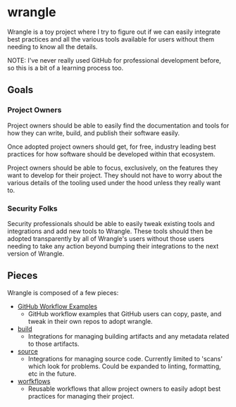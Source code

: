 # wrangle

Wrangle is a toy project where I try to figure out if we can easily
integrate best practices and all the various tools available for
users without them needing to know all the details.

NOTE: I've never really used GitHub for professional development
before, so this is a bit of a learning process too.

## Goals

### Project Owners

Project owners should be able to easily find the documentation and tools for how they can write, build, and publish their software easily.

Once adopted project owners should get, for free, industry leading best practices for how software should be developed within that ecosystem.

Project owners should be able to focus, exclusively, on the features they want to develop for their project.  They should not have to worry
about the various details of the tooling used under the hood unless they really want to.

### Security Folks

Security professionals should be able to easily tweak existing tools and integrations and add new tools to Wrangle. These tools should then
be adopted transparently by all of Wrangle's users without those users needing to take any action beyond bumping their integrations to the
next version of Wrangle.

## Pieces

Wrangle is composed of a few pieces:


- [GitHub Workflow Examples](gh_workflow_examples/README.md)
  - GitHub workflow examples that GitHub users can copy, paste, and tweak in their own repos to adopt wrangle.
- [build](build/README.md)
  - Integrations for managing building artifacts and any metadata related to those artifacts.
- [source](source/README.md)
  - Integrations for managing source code.  Currently limited to 'scans' which look for problems.
    Could be expanded to linting, formatting, etc in the future.
- [worfkflows](.github/workflows/README.md)
  - Reusable workflows that allow project owners to easily adopt best practices for managing their project.
